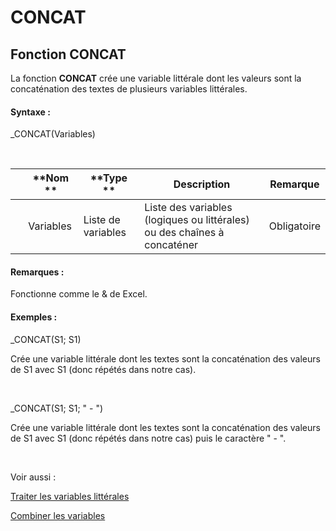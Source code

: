 # CONCAT

## Fonction CONCAT

La fonction **CONCAT** crée une variable littérale dont les valeurs sont la concaténation des textes de plusieurs variables littérales.

#### Syntaxe :&nbsp;

\_CONCAT(Variables)

&nbsp;

| &nbsp; | **Nom ** | **Type ** | **Description** | **Remarque** |
| --- | --- | --- | --- | --- |
| &nbsp; | Variables | Liste de variables | Liste des variables (logiques ou littérales) ou des chaînes à concaténer | Obligatoire |


#### Remarques :

Fonctionne comme le \& de Excel.

#### Exemples :

\_CONCAT(S1; S1)

Crée une variable littérale dont les textes sont la concaténation des valeurs de S1 avec S1 (donc répétés dans notre cas).

&nbsp;

\_CONCAT(S1; S1; " - ")

Crée une variable littérale dont les textes sont la concaténation des valeurs de S1 avec S1 (donc répétés dans notre cas) puis le caractère " - ".

&nbsp;

Voir aussi :&nbsp;

[Traiter les variables littérales](<Traiterlesvariableslitterales.md>)

[Combiner les variables](<Combinerlesvariables1.md>)
